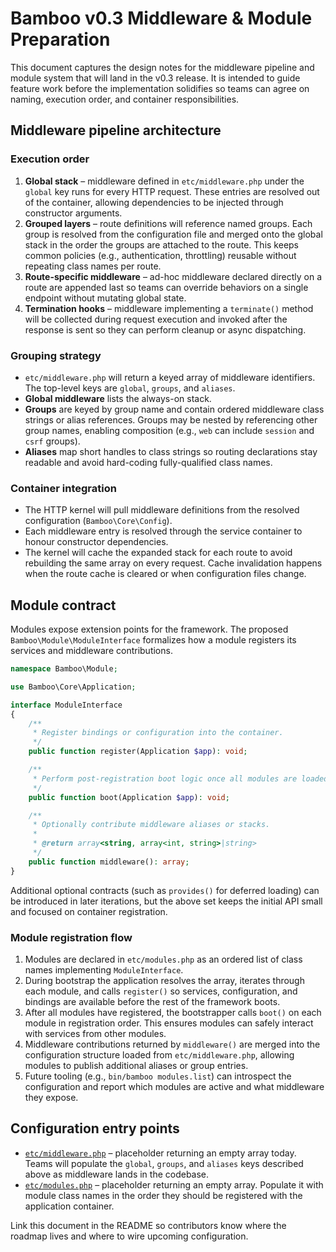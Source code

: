 # Bamboo v0.3 Middleware & Module Preparation

This document captures the design notes for the middleware pipeline and module
system that will land in the v0.3 release. It is intended to guide feature work
before the implementation solidifies so teams can agree on naming, execution
order, and container responsibilities.

## Middleware pipeline architecture

### Execution order

1. **Global stack** – middleware defined in `etc/middleware.php` under the
   `global` key runs for every HTTP request. These entries are resolved out of
   the container, allowing dependencies to be injected through constructor
   arguments.
2. **Grouped layers** – route definitions will reference named groups. Each
   group is resolved from the configuration file and merged onto the global
   stack in the order the groups are attached to the route. This keeps common
   policies (e.g., authentication, throttling) reusable without repeating
   class names per route.
3. **Route-specific middleware** – ad-hoc middleware declared directly on a
   route are appended last so teams can override behaviors on a single endpoint
   without mutating global state.
4. **Termination hooks** – middleware implementing a `terminate()` method will
   be collected during request execution and invoked after the response is sent
   so they can perform cleanup or async dispatching.

### Grouping strategy

* `etc/middleware.php` will return a keyed array of middleware identifiers.
  The top-level keys are `global`, `groups`, and `aliases`.
* **Global middleware** lists the always-on stack.
* **Groups** are keyed by group name and contain ordered middleware class
  strings or alias references. Groups may be nested by referencing other group
  names, enabling composition (e.g., `web` can include `session` and
  `csrf` groups).
* **Aliases** map short handles to class strings so routing declarations stay
  readable and avoid hard-coding fully-qualified class names.

### Container integration

* The HTTP kernel will pull middleware definitions from the resolved
  configuration (`Bamboo\Core\Config`).
* Each middleware entry is resolved through the service container to honour
  constructor dependencies.
* The kernel will cache the expanded stack for each route to avoid rebuilding
  the same array on every request. Cache invalidation happens when the route
  cache is cleared or when configuration files change.

## Module contract

Modules expose extension points for the framework. The proposed
`Bamboo\Module\ModuleInterface` formalizes how a module registers its services
and middleware contributions.

```php
namespace Bamboo\Module;

use Bamboo\Core\Application;

interface ModuleInterface
{
    /**
     * Register bindings or configuration into the container.
     */
    public function register(Application $app): void;

    /**
     * Perform post-registration boot logic once all modules are loaded.
     */
    public function boot(Application $app): void;

    /**
     * Optionally contribute middleware aliases or stacks.
     *
     * @return array<string, array<int, string>|string>
     */
    public function middleware(): array;
}
```

Additional optional contracts (such as `provides()` for deferred loading) can be
introduced in later iterations, but the above set keeps the initial API small
and focused on container registration.

### Module registration flow

1. Modules are declared in `etc/modules.php` as an ordered list of class names
   implementing `ModuleInterface`.
2. During bootstrap the application resolves the array, iterates through each
   module, and calls `register()` so services, configuration, and bindings are
   available before the rest of the framework boots.
3. After all modules have registered, the bootstrapper calls `boot()` on each
   module in registration order. This ensures modules can safely interact with
   services from other modules.
4. Middleware contributions returned by `middleware()` are merged into the
   configuration structure loaded from `etc/middleware.php`, allowing modules to
   publish additional aliases or group entries.
5. Future tooling (e.g., `bin/bamboo modules.list`) can introspect the
   configuration and report which modules are active and what middleware they
   expose.

## Configuration entry points

* [`etc/middleware.php`](https://github.com/greenarmor/bamboo/blob/main/etc/middleware.php) – placeholder returning an
  empty array today. Teams will populate the `global`, `groups`, and `aliases`
  keys described above as middleware lands in the codebase.
* [`etc/modules.php`](https://github.com/greenarmor/bamboo/blob/main/etc/modules.php) – placeholder returning an empty
  array. Populate it with module class names in the order they should be
  registered with the application container.

Link this document in the README so contributors know where the roadmap lives
and where to wire upcoming configuration.

